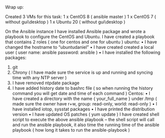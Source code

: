 Wrap up:

Created 3 VMs for this task:
1 x CentOS 8 ( ansible master ) 
1 x CentOS 7 ( without gui\desktop )
1 x Ubuntu 20 ( without gui\desktop )

On the Ansible instance I have installed Ansible package and wrote a playbook to configure the CentOS 
and Ubuntu.
I have created a playbook that contains 2 roles ( one for centos and one for ubuntu )
ubuntu: 
• I have changed the hostname to “ubuntudaniel” 
• I have created created a local user ( user name: ansible password: ansible )
• I have installed the following packages:
 1. git
 2. Chrony ( I have made sure the service is up and running and syncing time with any NTP 
server ) 
 3. I have removed ntpdate package 
 4. I have added history date to bashrc file ( so when running the history command you will get 
 date and time of each command )
Centos:
• I have created a directory with the name { your_full_name } under /tmp ( made sure the owner 
have r+w, group: read-only, world: read-only ) 
• I have installed iotop, sysstat packages
• I have printed the distribution version 
• I have updated OS patches ( yum update ) 
I have created shell script to execute the above ansible playbook – the shell script will call and 
run the ansible playbook, it also time the running time of the ansible playbook ( how 
long it takes to run the ansible-playbook )
